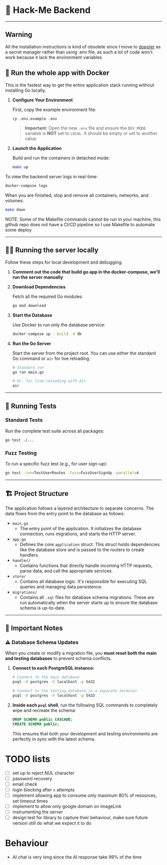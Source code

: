 # 🚀 Hack-Me Backend

---
## Warning
All the installation instructions is kind of obsolete since I move to [doppler](https://www.doppler.com/) as a secret manager rather than using .env file, as such a lot of code won't work because it lack the environment variables

## 🐳 Run the whole app with Docker

This is the fastest way to get the entire application stack running without installing Go locally.

1.  **Configure Your Environment**

    First, copy the example environment file:
    ```bash
    cp .env.example .env
    ```
    > **Important:** Open the new `.env` file and ensure the `DEV_MODE` variable is **NOT** set to `LOCAL`. It should be empty or set to another value.

2.  **Launch the Application**

    Build and run the containers in detached mode:
    ```bash
    make up
    ```

To view the backend server logs in real-time:
```bash
docker-compose logs
```

When you are finished, stop and remove all containers, networks, and volumes:
```bash
make down
```

NOTE: Some of the Makefile commands cannot be run in your machine, this github repo does not have a CI/CD pipeline so I use Makefile to automate some deploy

---

## 🧑‍💻 Running the server locally

Follow these steps for local development and debugging.

1. **Comment out the code that build go app in the docker-compose, we'll run the server manually**

2.  **Download Dependencies**

    Fetch all the required Go modules:
    ```bash
    go mod download
    ```

3.  **Start the Database**

    Use Docker to run only the database service:
    ```bash
    docker-compose up --build -d db
    ```
4.  **Run the Go Server**

    Start the server from the project root. You can use either the standard Go command or `air` for live reloading.

    ```bash
    # Standard run
    go run main.go

    # Or, for live-reloading with Air
    air
    ```

---

## 🧪 Running Tests

### Standard Tests
Run the complete test suite across all packages:
```bash
go test ./...
```

### Fuzz Testing
To run a specific fuzz test (e.g., for user sign-up):
```bash
go test -run=TestUserRoutes -fuzz=FuzzUserSignUp -parallel=4
```

---

## 🏗️ Project Structure

The application follows a layered architecture to separate concerns. The data flows from the entry point to the database as follows:

-   `main.go`
    -   The entry point of the application. It initializes the database connection, runs migrations, and starts the HTTP server.
-   `app.go`
    -   Defines the core `application` struct. This struct holds dependencies like the database store and is passed to the routers to create handlers.
-   `handler/`
    -   Contains functions that directly handle incoming HTTP requests, parse data, and call the appropriate services.
-   `store/`
    -   Contains all database logic. It's responsible for executing SQL queries and managing data persistence.
-   `migrations/`
    -   Contains all `.sql` files for database schema migrations. These are run automatically when the server starts up to ensure the database schema is up-to-date.

---

## 📝 Important Notes

### ⚠️ Database Schema Updates

When you create or modify a migration file, you **must reset both the main and testing databases** to prevent schema conflicts.

1.  **Connect to each PostgreSQL instance:**

    ```bash
    # Connect to the main database
    psql -U postgres -h localhost -p 5432

    # Connect to the testing database in a separate terminal
    psql -U postgres -h localhost -p 5433
    ```

2.  **Inside each `psql` shell**, run the following SQL commands to completely wipe and recreate the schema:

    ```sql
    DROP SCHEMA public CASCADE;
    CREATE SCHEMA public;
    ```
    This ensures that both your development and testing environments are perfectly in sync with the latest schema.


# TODO lists
- [ ] set up to reject NUL character
- [ ] password recovery
- [ ] email check
- [ ] login blocking after `n` attempts
- [ ] implement allowing app to consume only maximum 80% of resources, set timeout times
- [ ] implement to allow only google domain on imageLink
- [ ] instrumenting the server
- [ ] design test for library to capture their behaviour, make sure future version still do what we expect it to do

# Behaviour
- AI chat is very long since the AI response take 99% of the time
